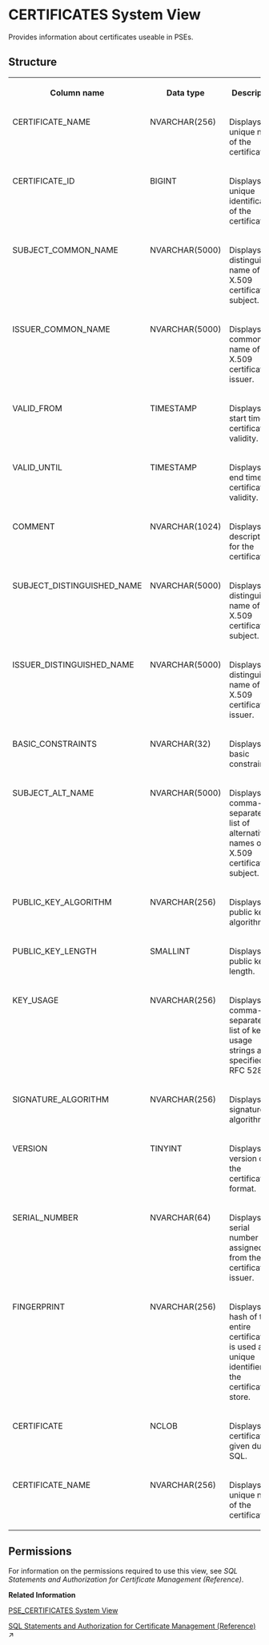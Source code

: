 <!-- loiod076e2b58332452c878cf46ab2d56cdc -->

# CERTIFICATES System View

Provides information about certificates useable in PSEs.



## Structure


<table>
<tr>
<th valign="top">

Column name



</th>
<th valign="top">

Data type



</th>
<th valign="top">

Description



</th>
</tr>
<tr>
<td valign="top">

CERTIFICATE\_NAME



</td>
<td valign="top">

NVARCHAR\(256\)



</td>
<td valign="top">

Displays the unique name of the certificate.



</td>
</tr>
<tr>
<td valign="top">

CERTIFICATE\_ID



</td>
<td valign="top">

BIGINT



</td>
<td valign="top">

Displays the unique identification of the certificate.



</td>
</tr>
<tr>
<td valign="top">

SUBJECT\_COMMON\_NAME



</td>
<td valign="top">

NVARCHAR\(5000\)



</td>
<td valign="top">

Displays the distinguished name of the X.509 certificate subject.



</td>
</tr>
<tr>
<td valign="top">

ISSUER\_COMMON\_NAME



</td>
<td valign="top">

NVARCHAR\(5000\)



</td>
<td valign="top">

Displays the common name of the X.509 certificate issuer.



</td>
</tr>
<tr>
<td valign="top">

VALID\_FROM



</td>
<td valign="top">

TIMESTAMP



</td>
<td valign="top">

Displays the start time of certificate's validity.



</td>
</tr>
<tr>
<td valign="top">

VALID\_UNTIL



</td>
<td valign="top">

TIMESTAMP



</td>
<td valign="top">

Displays the end time of certificate's validity.



</td>
</tr>
<tr>
<td valign="top">

COMMENT



</td>
<td valign="top">

NVARCHAR\(1024\)



</td>
<td valign="top">

Displays the description for the certificate.



</td>
</tr>
<tr>
<td valign="top">

SUBJECT\_DISTINGUISHED\_NAME



</td>
<td valign="top">

NVARCHAR\(5000\)



</td>
<td valign="top">

Displays the distinguished name of the X.509 certificate subject.



</td>
</tr>
<tr>
<td valign="top">

ISSUER\_DISTINGUISHED\_NAME



</td>
<td valign="top">

NVARCHAR\(5000\)



</td>
<td valign="top">

Displays the distinguished name of the X.509 certificate issuer.



</td>
</tr>
<tr>
<td valign="top">

BASIC\_CONSTRAINTS



</td>
<td valign="top">

NVARCHAR\(32\)



</td>
<td valign="top">

Displays the basic constraints.



</td>
</tr>
<tr>
<td valign="top">

SUBJECT\_ALT\_NAME



</td>
<td valign="top">

NVARCHAR\(5000\)



</td>
<td valign="top">

Displays the comma-separated list of alternative names of the X.509 certificate subject.



</td>
</tr>
<tr>
<td valign="top">

PUBLIC\_KEY\_ALGORITHM



</td>
<td valign="top">

NVARCHAR\(256\)



</td>
<td valign="top">

Displays the public key algorithm.



</td>
</tr>
<tr>
<td valign="top">

PUBLIC\_KEY\_LENGTH



</td>
<td valign="top">

SMALLINT



</td>
<td valign="top">

Displays the public key length.



</td>
</tr>
<tr>
<td valign="top">

KEY\_USAGE



</td>
<td valign="top">

NVARCHAR\(256\)



</td>
<td valign="top">

Displays the comma-separated list of key usage strings as specified in RFC 5280.



</td>
</tr>
<tr>
<td valign="top">

SIGNATURE\_ALGORITHM



</td>
<td valign="top">

NVARCHAR\(256\)



</td>
<td valign="top">

Displays the signature algorithm.



</td>
</tr>
<tr>
<td valign="top">

VERSION



</td>
<td valign="top">

TINYINT



</td>
<td valign="top">

Displays the version of the certificate format.



</td>
</tr>
<tr>
<td valign="top">

SERIAL\_NUMBER



</td>
<td valign="top">

NVARCHAR\(64\)



</td>
<td valign="top">

Displays the serial number as assigned from the certificate issuer.



</td>
</tr>
<tr>
<td valign="top">

FINGERPRINT



</td>
<td valign="top">

NVARCHAR\(256\)



</td>
<td valign="top">

Displays the hash of the entire certificate. It is used as a unique identifier in the certificate store.



</td>
</tr>
<tr>
<td valign="top">

CERTIFICATE



</td>
<td valign="top">

NCLOB



</td>
<td valign="top">

Displays the certificate as given during SQL.



</td>
</tr>
<tr>
<td valign="top">

CERTIFICATE\_NAME



</td>
<td valign="top">

NVARCHAR\(256\)



</td>
<td valign="top">

Displays the unique name of the certificate.



</td>
</tr>
</table>



<a name="loiod076e2b58332452c878cf46ab2d56cdc__section_bbs_ppd_tfb"/>

## Permissions

For information on the permissions required to use this view, see *SQL Statements and Authorization for Certificate Management \(Reference\)*.

**Related Information**  


[PSE\_CERTIFICATES System View](pse-certificates-system-view-0184e53.md "Provides information about certificates used in PSEs.")

[SQL Statements and Authorization for Certificate Management (Reference)](https://help.sap.com/viewer/c82f8d6a84c147f8b78bf6416dae7290/2023_2_QRC/en-US/f32bcc9c4b734f24bedaf6253e7981d6.html "All administration tasks related to the management of public-key certificates (and public keys) can be performed using SQL.") :arrow_upper_right:

